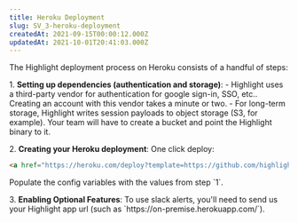 ```yaml
---
title: Heroku Deployment
slug: SV_3-heroku-deployment
createdAt: 2021-09-15T00:00:12.000Z
updatedAt: 2021-10-01T20:41:03.000Z
---
```


The Highlight deployment process on Heroku consists of a handful of steps:

1\. **Setting up dependencies (authentication and storage)**:
\- Highlight uses a third-party vendor for authentication for google sign-in, SSO, etc.. Creating an account with this vendor takes a minute or two.
\- For long-term storage, Highlight writes session payloads to object storage (S3, for example). Your team will have to create a bucket and point the Highlight binary to it.

2\. **Creating your Heroku deployment**:
One click deploy:

```html
<a href="https://heroku.com/deploy?template=https://github.com/highlight-run/highlight-onpremise" target="" title=""><span aria-label="Deploy" class="img" role="button" tabindex="0"><img src="https://www.herokucdn.com/deploy/button.svg" alt="Deploy" align="" caption="" height="auto" title="" width="auto"><span autofocus="" class="lightbox" role="dialog" tabindex="0"></span></span></a>
```

Populate the config variables with the values from step \`1\`.

3\. **Enabling Optional Features**:
To use slack alerts, you'll need to send us your Highlight app url (such as \`https\://on-premise.herokuapp.com/\`).

